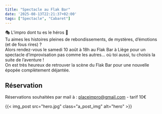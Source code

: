 ```yaml
---
title: "Spectacle au Flak Bar"
date: '2025-08-13T22:21:37+02:00'
tags: ["Spectacle", "Cabaret"]
---
```


🎭 L’impro dont tu es le héros 🧭  
Tu aimes les histoires pleines de rebondissements, de mystères, d’émotions (et de fous rires) ?  
Alors rendez-vous le samedi 10 août à 18h au Flak Bar à Liège pour un spectacle d’improvisation pas comme les autres… où toi aussi, tu choisis la suite  de l’aventure !  
On est très heureux de retrouver la scène du Flak Bar pour une nouvelle épopée complètement déjantée.  

## Réservation
Réservations souhaitées par mail à : placeimpro@gmail.com - tarif 10€  

{{< img_post src="hero.jpg" class="a_post_img" alt="hero" >}}
